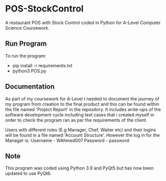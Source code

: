 # POS-StockControl
A restaurant POS with Stock Control coded in Python for A-Level Computer Science Coursework.

## Run Program
To run the program:
  - pip install -r requirements.txt
  - python3 POS.py

## Documentation
As part of my coursework for A-Level I needed to document the journey of my program from creation to the final product and this can be found within the file named 'Project Report' in the repository. It includes write-ups of the software development cycle including test cases that i created myself in order to check the program ran as per the requirements of the client.

Users with different roles (E.g Manager, Chef, Waiter etc) and their logins will be found in a file named 'Account Structure'. However the log in for the Manager is:
Username - WAhmed007
Password - password

## Note
This program was coded using Python 3.9 and PyQt5 but has now been updated to use PyQt6.
